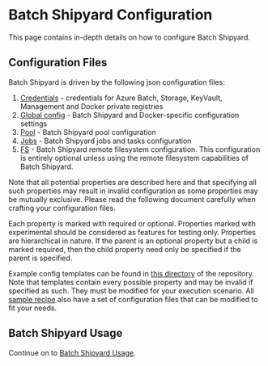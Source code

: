 # Batch Shipyard Configuration
This page contains in-depth details on how to configure Batch Shipyard.

## Configuration Files
Batch Shipyard is driven by the following json configuration files:

1. [Credentials](11-batch-shipyard-configuration-credentials.md) -
credentials for Azure Batch, Storage, KeyVault, Management and Docker private
registries
2. [Global config](12-batch-shipyard-configuration-global.md) -
Batch Shipyard and Docker-specific configuration settings
3. [Pool](13-batch-shipyard-configuration-pool.md) -
Batch Shipyard pool configuration
4. [Jobs](14-batch-shipyard-configuration-jobs.md) -
Batch Shipyard jobs and tasks configuration
5. [FS](15-batch-shipyard-configuration-fs.md) -
Batch Shipyard remote filesystem configuration. This configuration is
entirely optional unless using the remote filesystem capabilities of
Batch Shipyard.

Note that all potential properties are described here and that specifying
all such properties may result in invalid configuration as some properties
may be mutually exclusive. Please read the following document carefully when
crafting your configuration files.

Each property is marked with required or optional. Properties marked with
experimental should be considered as features for testing only. Properties
are hierarchical in nature. If the parent is an optional property but a child
is marked required, then the child property need only be specified if the
parent is specified.

Example config templates can be found in [this directory](../config\_templates)
of the repository. Note that templates contain every possible property and
may be invalid if specified as such. They must be modified for your execution
scenario. All [sample recipe](../recipes) also have a set of configuration
files that can be modified to fit your needs.

## Batch Shipyard Usage
Continue on to [Batch Shipyard Usage](20-batch-shipyard-usage.md).
